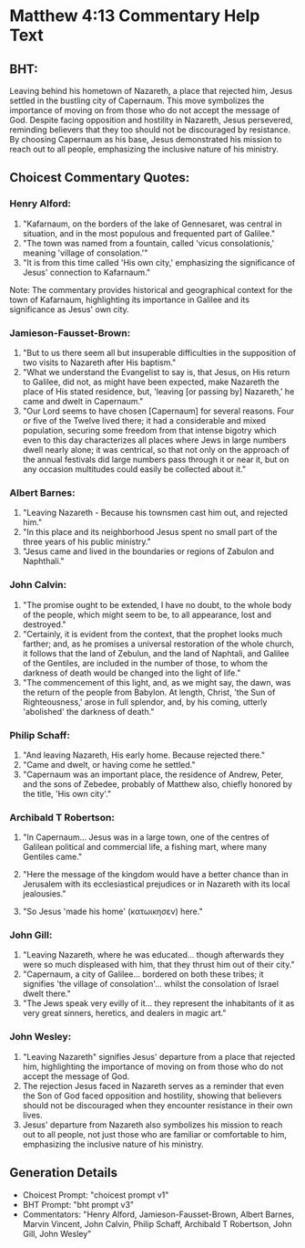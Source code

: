 # Matthew 4:13 Commentary Help Text

## BHT:
Leaving behind his hometown of Nazareth, a place that rejected him, Jesus settled in the bustling city of Capernaum. This move symbolizes the importance of moving on from those who do not accept the message of God. Despite facing opposition and hostility in Nazareth, Jesus persevered, reminding believers that they too should not be discouraged by resistance. By choosing Capernaum as his base, Jesus demonstrated his mission to reach out to all people, emphasizing the inclusive nature of his ministry.

## Choicest Commentary Quotes:
### Henry Alford:
1. "Kafarnaum, on the borders of the lake of Gennesaret, was central in situation, and in the most populous and frequented part of Galilee."
2. "The town was named from a fountain, called 'vicus consolationis,' meaning 'village of consolation.'"
3. "It is from this time called 'His own city,' emphasizing the significance of Jesus' connection to Kafarnaum."

Note: The commentary provides historical and geographical context for the town of Kafarnaum, highlighting its importance in Galilee and its significance as Jesus' own city.

### Jamieson-Fausset-Brown:
1. "But to us there seem all but insuperable difficulties in the supposition of two visits to Nazareth after His baptism."
2. "What we understand the Evangelist to say is, that Jesus, on His return to Galilee, did not, as might have been expected, make Nazareth the place of His stated residence, but, 'leaving [or passing by] Nazareth,' he came and dwelt in Capernaum."
3. "Our Lord seems to have chosen [Capernaum] for several reasons. Four or five of the Twelve lived there; it had a considerable and mixed population, securing some freedom from that intense bigotry which even to this day characterizes all places where Jews in large numbers dwell nearly alone; it was centrical, so that not only on the approach of the annual festivals did large numbers pass through it or near it, but on any occasion multitudes could easily be collected about it."

### Albert Barnes:
1. "Leaving Nazareth - Because his townsmen cast him out, and rejected him."
2. "In this place and its neighborhood Jesus spent no small part of the three years of his public ministry."
3. "Jesus came and lived in the boundaries or regions of Zabulon and Naphthali."

### John Calvin:
1. "The promise ought to be extended, I have no doubt, to the whole body of the people, which might seem to be, to all appearance, lost and destroyed."
2. "Certainly, it is evident from the context, that the prophet looks much farther; and, as he promises a universal restoration of the whole church, it follows that the land of Zebulun, and the land of Naphtali, and Galilee of the Gentiles, are included in the number of those, to whom the darkness of death would be changed into the light of life."
3. "The commencement of this light, and, as we might say, the dawn, was the return of the people from Babylon. At length, Christ, 'the Sun of Righteousness,' arose in full splendor, and, by his coming, utterly 'abolished' the darkness of death."

### Philip Schaff:
1. "And leaving Nazareth, His early home. Because rejected there." 
2. "Came and dwelt, or having come he settled." 
3. "Capernaum was an important place, the residence of Andrew, Peter, and the sons of Zebedee, probably of Matthew also, chiefly honored by the title, 'His own city'."

### Archibald T Robertson:
1. "In Capernaum... Jesus was in a large town, one of the centres of Galilean political and commercial life, a fishing mart, where many Gentiles came." 

2. "Here the message of the kingdom would have a better chance than in Jerusalem with its ecclesiastical prejudices or in Nazareth with its local jealousies." 

3. "So Jesus 'made his home' (κατωικησεν) here."

### John Gill:
1. "Leaving Nazareth, where he was educated... though afterwards they were so much displeased with him, that they thrust him out of their city." 
2. "Capernaum, a city of Galilee... bordered on both these tribes; it signifies 'the village of consolation'... whilst the consolation of Israel dwelt there." 
3. "The Jews speak very evilly of it... they represent the inhabitants of it as very great sinners, heretics, and dealers in magic art."

### John Wesley:
1. "Leaving Nazareth" signifies Jesus' departure from a place that rejected him, highlighting the importance of moving on from those who do not accept the message of God.
2. The rejection Jesus faced in Nazareth serves as a reminder that even the Son of God faced opposition and hostility, showing that believers should not be discouraged when they encounter resistance in their own lives.
3. Jesus' departure from Nazareth also symbolizes his mission to reach out to all people, not just those who are familiar or comfortable to him, emphasizing the inclusive nature of his ministry.


## Generation Details
- Choicest Prompt: "choicest prompt v1"
- BHT Prompt: "bht prompt v3"
- Commentators: "Henry Alford, Jamieson-Fausset-Brown, Albert Barnes, Marvin Vincent, John Calvin, Philip Schaff, Archibald T Robertson, John Gill, John Wesley"
